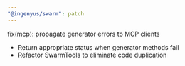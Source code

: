 ```yaml
---
"@ingenyus/swarm": patch
---
```


fix(mcp): propagate generator errors to MCP clients

- Return appropriate status when generator methods fail
- Refactor SwarmTools to eliminate code duplication
